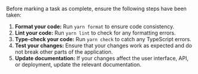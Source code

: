 Before marking a task as complete, ensure the following steps have been taken:

1.  **Format your code:** Run `yarn format` to ensure code consistency.
2.  **Lint your code:** Run `yarn lint` to check for any formatting errors.
3.  **Type-check your code:** Run `yarn check` to catch any TypeScript errors.
4.  **Test your changes:** Ensure that your changes work as expected and do not break other parts of the application.
5.  **Update documentation:** If your changes affect the user interface, API, or deployment, update the relevant documentation.
